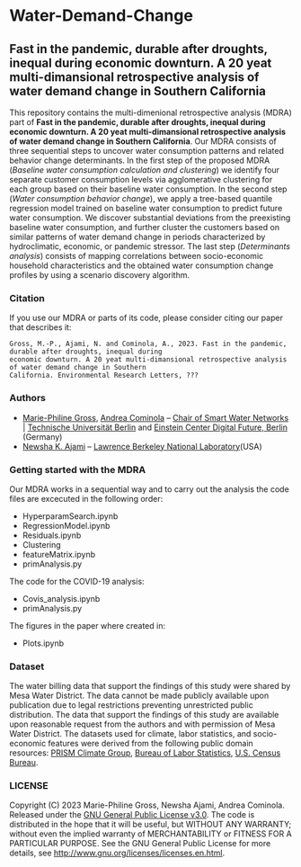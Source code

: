 # Water-Demand-Change
## Fast in the pandemic, durable after droughts, inequal during economic downturn. A 20 yeat multi-dimansional retrospective analysis of water demand change in Southern California

This repository contains the multi-dimenional retrospective analysis (MDRA) part of **Fast in the pandemic, durable after droughts, inequal during economic downturn. A 20 yeat multi-dimansional retrospective analysis of water demand change in Southern California**. Our MDRA consists of three sequential steps to uncover water consumption patterns and related behavior change determinants. In the first step of the proposed MDRA (_Baseline water consumption calculation and clustering_) we identify four separate customer consumption levels via agglomerative clustering for each group based on their baseline water consumption. In the second step (_Water consumption behavior change_), we apply a tree-based quantile regression model trained on baseline water consumption to predict future water consumption. We discover substantial deviations from the preexisting baseline water consumption, and further cluster the customers based on similar patterns of water demand change in periods characterized by hydroclimatic, economic, or pandemic stressor. The last step (_Determinants analysis_) consists of mapping correlations between socio-economic household characteristics and the obtained water consumption change profiles by using a scenario discovery algorithm.

### Citation
If you use our MDRA or parts of its code, please consider citing our paper that describes it:
```
Gross, M.-P., Ajami, N. and Cominola, A., 2023. Fast in the pandemic, durable after droughts, inequal during
economic downturn. A 20 yeat multi-dimansional retrospective analysis of water demand change in Southern
California. Environmental Research Letters, ???
```

### Authors 
- [Marie-Philine Gross](https://www.tu.berlin/en/swn/about/team-1/marie-philine-gross), [Andrea Cominola](https://www.tu.berlin/en/swn/about/team-1/andrea-cominola) – [Chair of Smart Water Networks](https://www.tu.berlin/en/swn) | [Technische Universität Berlin](https://tu.berlin) and [Einstein Center Digital Future, Berlin](https://digital-future.berlin) (Germany)
- [Newsha K. Ajami](https://eesa.lbl.gov/profiles/newsha-ajami/) – [Lawrence Berkeley National Laboratory](https://eesa.lbl.gov/about/)(USA)

### Getting started with the MDRA
Our MDRA works in a sequential way and to carry out the analysis the code files are excecuted in the following order:
* HyperparamSearch.ipynb
* RegressionModel.ipynb
* Residuals.ipynb
* Clustering
* featureMatrix.ipynb
* primAnalysis.py

The code for the COVID-19 analysis:
* Covis_analysis.ipynb
* primAnalysis.py

The figures in the paper where created in:
* Plots.ipynb

### Dataset
The water billing data that support the findings of this study were shared by Mesa Water District. The data cannot be made publicly available upon publication due to legal restrictions preventing unrestricted public distribution. The data that support the findings of this study are available upon reasonable request from the authors​ and with permission of Mesa Water District. The datasets used for climate, labor statistics, and socio-economic features were derived from the following public domain resources: [PRISM Climate Group](https://prism.oregonstate.edu/), [Bureau of Labor Statistics](https://www.bls.gov/), [U.S. Census Bureau](https://www.bls.gov/).

### LICENSE
Copyright (C) 2023 Marie-Philine Gross, Newsha Ajami, Andrea Cominola. Released under the [GNU General Public License v3.0](LICENSE). The code is distributed in the hope that it will be useful, but WITHOUT ANY WARRANTY; without even the implied warranty of MERCHANTABILITY or FITNESS FOR A PARTICULAR PURPOSE. See the GNU General Public License for more details, see http://www.gnu.org/licenses/licenses.en.html.
